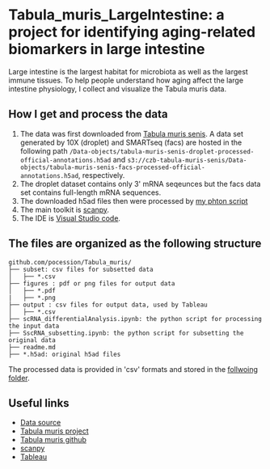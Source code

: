 # Tabula_muris_LargeIntestine: a project for identifying aging-related biomarkers in large intestine
Large intestine is the largest habitat for microbiota as well as the largest immune tissues. To help people understand how aging affect the large intestine physiology, I collect and visualize the Tabula muris data.

## How I get and process the data
1. The data was first downloaded from [Tabula muris senis](https://s3.console.aws.amazon.com/s3/buckets/czb-tabula-muris-senis?region=us-west-2&tab=objects). A data set generated by 10X (droplet) and SMARTseq (facs) are hosted in the following path `/Data-objects/tabula-muris-senis-droplet-processed-official-annotations.h5ad` and `s3://czb-tabula-muris-senis/Data-objects/tabula-muris-senis-facs-processed-official-annotations.h5ad`, respectively.
2. The droplet dataset contains only 3' mRNA seqeunces but the facs data set contains full-length mRNA sequences.
3. The downloaded h5ad files then were processed by [my phton script](scRNA_differentialAnalysis.ipynb)
4. The main toolkit is [scanpy](https://scanpy.readthedocs.io/en/stable/).
5. The IDE is [Visual Studio code](https://code.visualstudio.com/).

## The files are organized as the following structure
```
github.com/pocession/Tabula_muris/
├── subset: csv files for subsetted data
│   ├── *.csv
├── figures : pdf or png files for output data
│   ├── *.pdf
|   ├── *.png
├── output : csv files for output data, used by Tableau
│   ├── *.csv
├── scRNA_differentialAnalysis.ipynb: the python script for processing the input data
├── SscRNA_subsetting.ipynb: the python script for subsetting the original data
├── readme.md
├── *.h5ad: original h5ad files
```

The processed data is provided in 'csv' formats and stored in the [follwoing folder](/output).

## Useful links
- [Data source](https://s3.console.aws.amazon.com/s3/buckets/czb-tabula-muris-senis?region=us-west-2&tab=objects)
- [Tabula muris project](https://tabula-muris.ds.czbiohub.org/)
- [Tabula muris github](https://github.com/czbiohub/tabula-muris)
- [scanpy](https://scanpy.readthedocs.io/en/stable/)
- [Tableau](https://public.tableau.com/app/profile/tsunghan.hsieh/viz/covid19_16606524256070/1)
